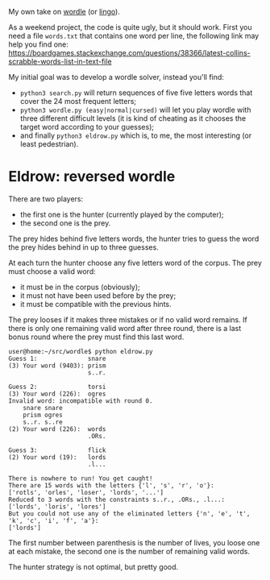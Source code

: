 My own take on [wordle](https://www.powerlanguage.co.uk/wordle/) (or [lingo](https://en.wikipedia.org/wiki/Lingo_(American_game_show))).

As a weekend project, the code is quite ugly, but it should work.
First you need a file `words.txt` that contains one word per line, the following link may help you find one:  
https://boardgames.stackexchange.com/questions/38366/latest-collins-scrabble-words-list-in-text-file

My initial goal was to develop a wordle solver, instead you'll find:

- `python3 search.py` will return sequences of five five letters words that cover the 24 most frequent letters;
- `python3 wordle.py (easy|normal|cursed)` will let you play wordle with three different difficult levels (it is kind of cheating as it chooses the target word according to your guesses);
- and finally `python3 eldrow.py` which is, to me, the most interesting (or least pedestrian).

# Eldrow: reversed wordle

There are two players:

- the first one is the hunter (currently played by the computer);
- the second one is the prey.

The prey hides behind five letters words, the hunter tries to guess the word the prey hides behind in up to three guesses.

At each turn the hunter choose any five letters word of the corpus.
The prey must choose a valid word:

- it must be in the corpus (obviously);
- it must not have been used before by the prey;
- it must be compatible with the previous hints.

The prey looses if it makes three mistakes or if no valid word remains.
If there is only one remaining valid word after three round, there is a last bonus round where the prey must find this last word.

```console
user@home:~/src/wordle$ python eldrow.py 
Guess 1:              snare
(3) Your word (9403): prism
                      s..r.

Guess 2:              torsi
(3) Your word (226):  ogres
Invalid word: incompatible with round 0.
	snare snare
	prism ogres
	s..r. s..re
(2) Your word (226):  words
                      .ORs.

Guess 3:              flick
(2) Your word (19):   lords
                      .l...

There is nowhere to run! You get caught!
There are 15 words with the letters {'l', 's', 'r', 'o'}:
['rotls', 'orles', 'loser', 'lords', '...']
Reduced to 3 words with the constraints s..r., .ORs., .l...:
['lords', 'loris', 'lores']
But you could not use any of the eliminated letters {'n', 'e', 't', 'k', 'c', 'i', 'f', 'a'}:
['lords']

```

The first number between parenthesis is the number of lives, you loose one at each mistake, the second one is the number of remaining valid words.

The hunter strategy is not optimal, but pretty good.